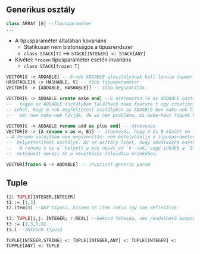 ## Generikus osztály

~~~eiffel
class ARRAY [G] --Típusparaméter
...
~~~

- A típusparaméter általában kovariáns
  - Statikusan nem biztonságos a típusrendszer
  - `class STACK[T]` $\implies$ `STACK[INTEGER] <: STACK[ANY]`
- Kivétel: `frozen` típusparaméter esetén invariáns
  - `class STACK[frozen T]`

~~~eiffel
VECTOR[G -> ADDABLE] -- G-nek ADDABLE alosztályának kell lennie (upper bound)
HASHTABLE[K -> HASHABLE, V] -- több típusparaméter
VECTOR[G -> {ADDABLE, HASHABLE}] -- több megszorítás

VECTOR[G -> ADDABLE create make end] --G származzon le az ADDABLE osztályból és
--   tegye az ADDABLE osztályban található make feature-t egy creation procedure-ré.
-- Lehet, hogy G-nek megfeltetett osztályban az ADDABLE-ben make-nek hívott feature-t
--   már nem make-nek hívják, de ez nem probléma, mi make-ként fogunk hivatkozni rá.

VECTOR[G -> ADDABLE rename add as plus end] -- átnevezés
VECTOR[G -> {A rename v as w, B}] -- átnevezés, hogy A és B között ne legyen névütközés
--A rename valójában nem megszorítás: nem befolyásolja a típusparaméter helyére
--  helyettesített osztályt. Az az osztály lehet, hogy névütközés esetén például
--  `A rename v as w` helyett a más nevet ad `v`-nek, vagy inkább a `B` osztály `v`
--  metódusát nevezi át a névütközés feloldása érdekében.

VECTOR[frozen G -> ADDABLE] -- invariant generic param
~~~

## Tuple

~~~eiffel
t2: TUPLE[INTEGER,INTEGER]
t2 := [1,3]
t2.item(0) --ANY típusú, hiszen az item rutin így van definiálva

t3: TUPLE[i,j: INTEGER; r:REAL] --Rekord féleség, név rendelhető komponenshez
t3 := [1,3,0.0]
t3.i --INTEGER típusú
~~~

`TUPLE[INTEGER,STRING] <: TUPLE[INTEGER,ANY] <: TUPLE[INTEGER] <: TUPPLE[ANY] <: TUPLE`

